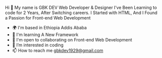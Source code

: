 Hi 👋 My name is GBK DEV
Web Developer & Designer
I've Been Learning to code for 2 Years, After Switching careers. I Started with HTML,
And I Found a Passion for Front-end Web Development

  - 🌍  I'm based in Ethiopia Addis Ababa
  - 🧠  I'm learning A New Framework
  - 🤝  I'm open to collaborating on Front-end Web Development
  - 👀 I’m interested in coding
  - 📫 How to reach me gbkdev1929@gmail.com

<!---
gbkdev19/gbkdev19 is a ✨ special ✨ repository because its `README.md` (this file) appears on your GitHub profile.
You can click the Preview link to take a look at your changes.
--->
